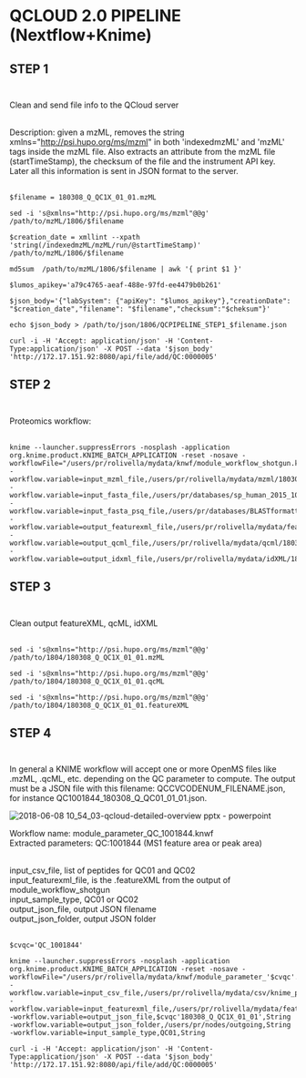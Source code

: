 # QCLOUD 2.0 PIPELINE (Nextflow+Knime)

## STEP 1</br></br> 

Clean and send file info to the QCloud server</br> </br> 

Description: given a mzML, removes the string xmlns="http://psi.hupo.org/ms/mzml" in both 'indexedmzML' and 'mzML' tags inside the mzML file. Also extracts an attribute from the mzML file (startTimeStamp), the checksum of the file and the instrument API key. Later all this information is sent in JSON format to the server.</br> </br>   

```
$filename = 180308_Q_QC1X_01_01.mzML
```

```
sed -i 's@xmlns="http://psi.hupo.org/ms/mzml"@@g' /path/to/mzML/1806/$filename
```

```
$creation_date = xmllint --xpath 'string(/indexedmzML/mzML/run/@startTimeStamp)' /path/to/mzML/1806/$filename
```

```
md5sum  /path/to/mzML/1806/$filename | awk '{ print $1 }'
```

```
$lumos_apikey='a79c4765-aeaf-488e-97fd-ee4479b0b261'
```

```
$json_body='{"labSystem": {"apiKey": "$lumos_apikey"},"creationDate": "$creation_date","filename": "$filename","checksum":"$cheksum"}'
```

```
echo $json_body > /path/to/json/1806/QCPIPELINE_STEP1_$filename.json
```

```
curl -i -H 'Accept: application/json' -H 'Content-Type:application/json' -X POST --data '$json_body' 'http://172.17.151.92:8080/api/file/add/QC:0000005'
```
 
## STEP 2</br> </br> 

Proteomics workflow: </br> </br> 


```
knime --launcher.suppressErrors -nosplash -application org.knime.product.KNIME_BATCH_APPLICATION -reset -nosave -workflowFile="/users/pr/rolivella/mydata/knwf/module_workflow_shotgun.knwf" -workflow.variable=input_mzml_file,/users/pr/rolivella/mydata/mzml/180308_Q_QC1X_01_01_WO_xmlns.mzML,String -workflow.variable=input_fasta_file,/users/pr/databases/sp_human_2015_10_contaminants_plus_shuffled.fasta,String -workflow.variable=input_fasta_psq_file,/users/pr/databases/BLASTformattedDB/sp_human_2015_10_contaminants_plus_shuffled.fasta.psq,String -workflow.variable=output_featurexml_file,/users/pr/rolivella/mydata/featureXML/180308_Q_QC1X_01_01.featureXML,String -workflow.variable=output_qcml_file,/users/pr/rolivella/mydata/qcml/180308_Q_QC1X_01_01.qcml,String -workflow.variable=output_idxml_file,/users/pr/rolivella/mydata/idXML/180308_Q_QC1X_01_01.idxml,String
```

## STEP 3</br> </br> 

Clean output featureXML, qcML, idXML</br> </br> 

```
sed -i 's@xmlns="http://psi.hupo.org/ms/mzml"@@g' /path/to/1804/180308_Q_QC1X_01_01.mzML
```

```
sed -i 's@xmlns="http://psi.hupo.org/ms/mzml"@@g' /path/to/1804/180308_Q_QC1X_01_01.qcML
```

```
sed -i 's@xmlns="http://psi.hupo.org/ms/mzml"@@g' /path/to/1804/180308_Q_QC1X_01_01.featureXML
```

## STEP 4</br> </br> 

In general a KNIME workflow will accept one or more OpenMS files like .mzML, .qcML, etc. depending on the QC parameter to compute. The output must be a JSON file with this filename: QCCVCODENUM_FILENAME.json, for instance QC1001844_180308_Q_QC01_01_01.json. 

![2018-06-08 10_54_03-qcloud-detailed-overview pptx - powerpoint](https://user-images.githubusercontent.com/1679820/41148872-5489c732-6b0a-11e8-9515-857171236b77.png)

Workflow name: module_parameter_QC_1001844.knwf</br>
Extracted parameters: QC:1001844 (MS1 feature area or peak area)</br></br>

input_csv_file, list of peptides for QC01 and QC02</br>
input_featurexml_file, is the .featureXML from the output of module_workflow_shotgun</br>
input_sample_type, QC01 or QC02</br>
output_json_file, output JSON filename</br>
output_json_folder, output JSON folder</br></br>

```
$cvqc='QC_1001844'
```

```
knime --launcher.suppressErrors -nosplash -application org.knime.product.KNIME_BATCH_APPLICATION -reset -nosave -workflowFile="/users/pr/rolivella/mydata/knwf/module_parameter_'$cvqc'.knwf" -workflow.variable=input_csv_file,/users/pr/rolivella/mydata/csv/knime_peptides_final.csv,String -workflow.variable=input_featurexml_file,/users/pr/rolivella/mydata/featureXML/180308_Q_QC1X_01_01.featureXML,String -workflow.variable=output_json_file,$cvqc'180308_Q_QC1X_01_01',String -workflow.variable=output_json_folder,/users/pr/nodes/outgoing,String -workflow.variable=input_sample_type,QC01,String
```

```
curl -i -H 'Accept: application/json' -H 'Content-Type:application/json' -X POST --data '$json_body' 'http://172.17.151.92:8080/api/file/add/QC:0000005'
```
